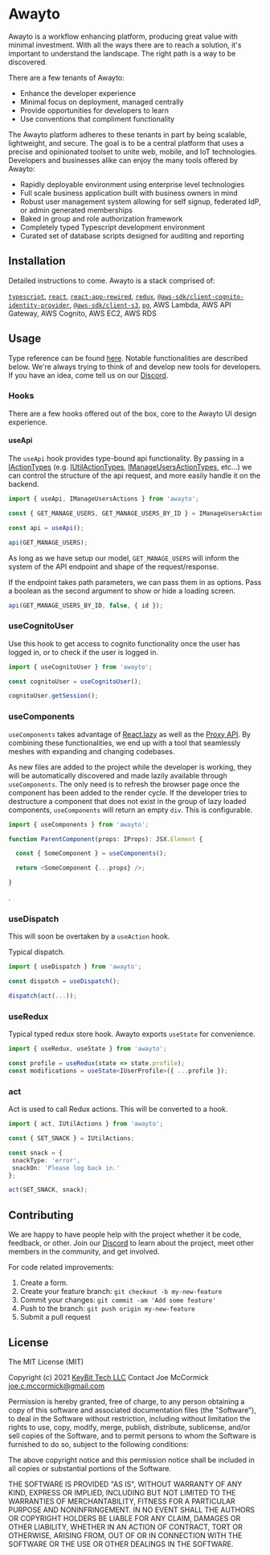 # Awayto
 
Awayto is a workflow enhancing platform, producing great value with minimal investment. With all the ways there are to reach a solution, it's important to understand the landscape. The right path is a way to be discovered.

There are a few tenants of Awayto:  
- Enhance the developer experience
- Minimal focus on deployment, managed centrally
- Provide opportunities for developers to learn
- Use conventions that compliment functionality

The Awayto platform adheres to these tenants in part by being scalable, lightweight, and secure. The goal is to be a central platform that uses a precise and opinionated toolset to unite web, mobile, and IoT technologies. Developers and businesses alike can enjoy the many tools offered by Awayto:

- Rapidly deployable environment using enterprise level technologies
- Full scale business application built with business owners in mind
- Robust user management system allowing for self signup, federated IdP, or admin generated memberships
- Baked in group and role authorization framework
- Completely typed Typescript development environment
- Curated set of database scripts designed for auditing and reporting

## Installation
 
Detailed instructions to come. Awayto is a stack comprised of:

[`typescript`](https://www.typescriptlang.org/), 
[`react`](https://reactjs.org/), 
[`react-app-rewired`](https://github.com/timarney/react-app-rewired), 
[`redux`](https://redux.js.org/), 
[`@aws-sdk/client-cognito-identity-provider`](https://docs.aws.amazon.com/AWSJavaScriptSDK/v3/latest/clients/client-cognito-identity-provider/),
[`@aws-sdk/client-s3`](https://docs.aws.amazon.com/AWSJavaScriptSDK/v3/latest/clients/client-s3/), 
[`pg`](https://node-postgres.com/), 
AWS Lambda, 
AWS API Gateway, 
AWS Cognito, 
AWS EC2, 
AWS RDS

## Usage

Type reference can be found [here](https://awayto.dev/docs/modules.html). Notable functionalities are described below. We're always trying to think of and develop new tools for developers. If you have an idea, come tell us on our [Discord](https://discord.gg/KzpcTrn5DQ).

### Hooks
There are a few hooks offered out of the box, core to the Awayto UI design experience.

#### useApi
The `useApi` hook provides type-bound api functionality. By passing in a [IActionTypes](https://www.keybittech.com/awayto/docs/modules.html#iactiontypes) (e.g. [IUtilActionTypes](https://www.keybittech.com/awayto/docs/enums/iutilactiontypes.html), [IManageUsersActionTypes](https://www.keybittech.com/awayto/docs/enums/imanageusersactiontypes.html), etc...) we can control the structure of the api request, and more easily handle it on the backend.

```ts
import { useApi, IManageUsersActions } from 'awayto';

const { GET_MANAGE_USERS, GET_MANAGE_USERS_BY_ID } = IManageUsersActions;

const api = useApi();

api(GET_MANAGE_USERS);
```

As long as we have setup our model, `GET_MANAGE_USERS` will inform the system of the API endpoint and shape of the request/response.

If the endpoint takes path parameters, we can pass them in as options. Pass a boolean as the second argument to show or hide a loading screen.

```ts
api(GET_MANAGE_USERS_BY_ID, false, { id });
```
 
### useCognitoUser
Use this hook to get access to cognito functionality once the user has logged in, or to check if the user is logged in.

```ts
import { useCognitoUser } from 'awayto';

const cognitoUser = useCognitoUser();

cognitoUser.getSession();
```

### useComponents
`useComponents` takes advantage of [React.lazy](https://reactjs.org/docs/code-splitting.html#reactlazy) as well as the [Proxy API](https://developer.mozilla.org/en-US/docs/Web/JavaScript/Reference/Global_Objects/Proxy). By combining these functionalities, we end up with a tool that seamlessly meshes with expanding and changing codebases.

As new files are added to the project while the developer is working, they will be automatically discovered and made lazily available through `useComponents`. The only need is to refresh the browser page once the component has been added to the render cycle. If the developer tries to destructure a component that does not exist in the group of lazy loaded components, `useComponents` will return an empty `div`. This is configurable.

```ts
import { useComponents } from 'awayto';

function ParentComponent(props: IProps): JSX.Element {

  const { SomeComponent } = useComponents();

  return <SomeComponent {...props} />;

}
```
.
### useDispatch
This will soon be overtaken by a `useAction` hook.

Typical dispatch.

```ts
import { useDispatch } from 'awayto';

const dispatch = useDispatch();

dispatch(act(...));
```

### useRedux
Typical typed redux store hook. Awayto exports `useState` for convenience.

```ts
import { useRedux, useState } from 'awayto';

const profile = useRedux(state => state.profile);
const modifications = useState<IUserProfile>({ ...profile });
```

### act
Act is used to call Redux actions. This will be converted to a hook.

```ts
import { act, IUtilActions } from 'awayto';

const { SET_SNACK } = IUtilActions;

const snack = {
 snackType: 'error',
 snackOn: 'Please log back in.'
};

act(SET_SNACK, snack);
```

## Contributing

We are happy to have people help with the project whether it be code, feedback, or other. Join our [Discord](https://discord.gg/KzpcTrn5DQ) to learn about the project, meet other members in the community, and get involved.

For code related improvements:

1. Create a form.
2. Create your feature branch: `git checkout -b my-new-feature`
3. Commit your changes: `git commit -am 'Add some feature'`
4. Push to the branch: `git push origin my-new-feature`
5. Submit a pull request
 
## License
 
The MIT License (MIT)

Copyright (c) 2021 [KeyBit Tech LLC](https://keybittech.com)
Contact Joe McCormick [joe.c.mccormick@gmail.com](mailto:joe.c.mccormick@gmail.com)

Permission is hereby granted, free of charge, to any person obtaining a copy of this software and associated documentation files (the "Software"), to deal in the Software without restriction, including without limitation the rights to use, copy, modify, merge, publish, distribute, sublicense, and/or sell copies of the Software, and to permit persons to whom the Software is furnished to do so, subject to the following conditions:

The above copyright notice and this permission notice shall be included in all copies or substantial portions of the Software.

THE SOFTWARE IS PROVIDED "AS IS", WITHOUT WARRANTY OF ANY KIND, EXPRESS OR IMPLIED, INCLUDING BUT NOT LIMITED TO THE WARRANTIES OF MERCHANTABILITY, FITNESS FOR A PARTICULAR PURPOSE AND NONINFRINGEMENT. IN NO EVENT SHALL THE AUTHORS OR COPYRIGHT HOLDERS BE LIABLE FOR ANY CLAIM, DAMAGES OR OTHER LIABILITY, WHETHER IN AN ACTION OF CONTRACT, TORT OR OTHERWISE, ARISING FROM, OUT OF OR IN CONNECTION WITH THE SOFTWARE OR THE USE OR OTHER DEALINGS IN THE SOFTWARE.
